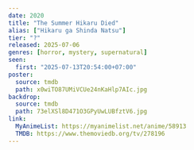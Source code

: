 ```yaml
---
date: 2020
title: "The Summer Hikaru Died"
alias: ["Hikaru ga Shinda Natsu"]
tier: "?"
released: 2025-07-06
genres: [horror, mystery, supernatural]
seen:
  first: "2025-07-13T20:54:00+07:00"
poster:
  source: tmdb
  path: x0wiTO87UMiVCUe24nKaHlp7AIc.jpg
backdrop:
  source: tmdb
  path: 73elXSl8D471O3GPyUwLUBfztV6.jpg
link:
  MyAnimeList: https://myanimelist.net/anime/58913
  TMDB: https://www.themoviedb.org/tv/278196
---
```

